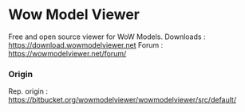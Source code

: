 # Wow Model Viewer

Free and open source viewer for WoW Models.
 Downloads : https://download.wowmodelviewer.net
 Forum : https://wowmodelviewer.net/forum/
 
 ### Origin
 
 Rep. origin : https://bitbucket.org/wowmodelviewer/wowmodelviewer/src/default/
